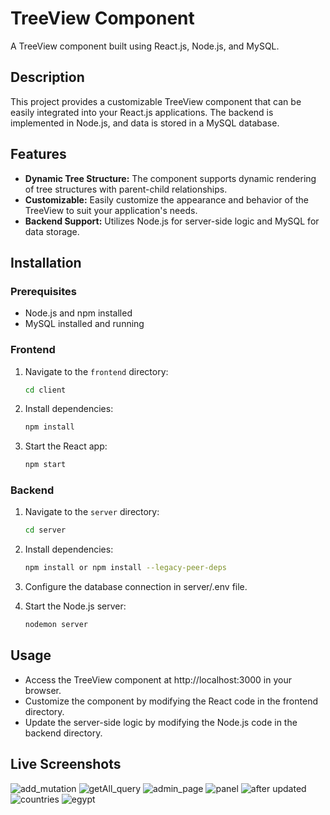 # TreeView Component
A TreeView component built using React.js, Node.js, and MySQL.

## Description
This project provides a customizable TreeView component that can be easily integrated into your React.js applications. The backend is implemented in Node.js, and data is stored in a MySQL database.

## Features
- **Dynamic Tree Structure:** The component supports dynamic rendering of tree structures with parent-child relationships.
- **Customizable:** Easily customize the appearance and behavior of the TreeView to suit your application's needs.
- **Backend Support:** Utilizes Node.js for server-side logic and MySQL for data storage.

## Installation

### Prerequisites

- Node.js and npm installed
- MySQL installed and running

### Frontend

1. Navigate to the `frontend` directory:
   ```bash
   cd client
   
2. Install dependencies:
   ```bash
   npm install
   
3. Start the React app:
   ```bash
   npm start


### Backend

1. Navigate to the `server` directory:
   ```bash
   cd server
   
2. Install dependencies:
   ```bash
   npm install or npm install --legacy-peer-deps

3. Configure the database connection in server/.env file.

4. Start the Node.js server:
   ```bash
   nodemon server

## Usage
- Access the TreeView component at http://localhost:3000 in your browser.
- Customize the component by modifying the React code in the frontend directory.
- Update the server-side logic by modifying the Node.js code in the backend directory.

## Live Screenshots

![add_mutation](https://user-images.githubusercontent.com/81831838/209900116-cd8a65c6-227c-4323-a866-d48327401d35.jpg)
![getAll_query](https://user-images.githubusercontent.com/81831838/209900115-dfca52de-9222-43ff-bfe3-63dd2c4894cc.jpg)
![admin_page](https://user-images.githubusercontent.com/81831838/209900105-d69b576c-40a4-4f36-93ed-c0fdbc320854.png)
![panel](https://user-images.githubusercontent.com/81831838/209900108-e33b2690-f3f6-4402-9f39-a53a36d3794f.png)
![after updated](https://user-images.githubusercontent.com/81831838/209900109-c89c657c-e8eb-47da-8ff6-69a8db064de1.png)
![countries](https://user-images.githubusercontent.com/81831838/209900111-ccbea1d0-4d80-413d-a1ba-8ac559294e1c.jpg)
![egypt](https://user-images.githubusercontent.com/81831838/209900112-1dcf437c-0541-403b-b405-ab487db5dfdc.jpg)
